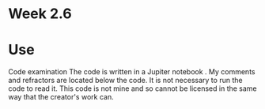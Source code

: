 # Week 2.6

# Use
Code examination 
The code is written in a Jupiter notebook .
My comments and refractors are located below the code.
It is not necessary to run the code to read it. 
This code is not mine and so cannot be licensed in the same way that the creator's work can.

